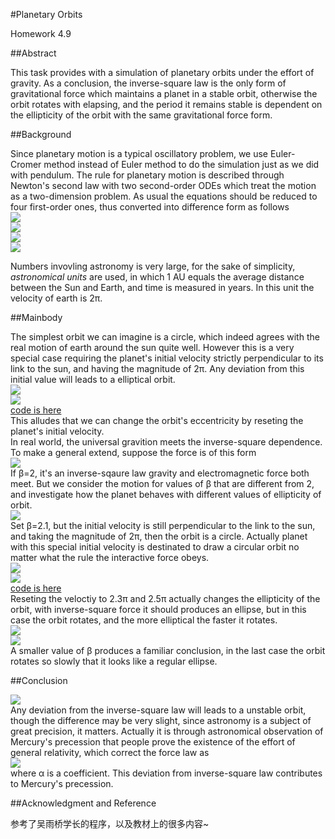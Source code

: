 #Planetary Orbits  

Homework 4.9  

##Abstract  

This task provides with a simulation of planetary orbits under the effort of gravity. As a conclusion, the inverse-square law is the
only form of gravitational force which maintains a planet in a stable orbit, otherwise the orbit rotates with elapsing, and the period
it remains stable is dependent on the ellipticity of the orbit with the same gravitational force form.  

##Background  

Since planetary motion is a typical oscillatory problem, we use Euler-Cromer method instead of Euler method to do the simulation just
as we did with pendulum. The rule for planetary motion is described through Newton's second law with two second-order ODEs which treat
the motion as a two-dimension problem. As usual the equations should be reduced to four first-order ones, thus converted into difference
form as follows  
![](https://camo.githubusercontent.com/6360ae0cac0fcbf444e703ccff428d7ef9d136bf/687474703a2f2f6c617465782e636f6465636f67732e636f6d2f6769662e6c617465783f765f253742782532436926706c75733b31253744253344765f25374278253243692537442d2535436672616325374234253230253543706925354532253230785f25374269253744253744253742725f253742692537442535453325374425354344656c746125323074)  
![](https://camo.githubusercontent.com/dac3d82d16ff87987208b467a1e6b469ff851508/687474703a2f2f6c617465782e636f6465636f67732e636f6d2f6769662e6c617465783f785f2537426926706c75733b31253744253344785f2537426925374426706c75733b765f253742782532436926706c75733b3125374425354344656c746125323074)  
![](https://camo.githubusercontent.com/7e76f28ed493a30f7dca85e122cf261e7f6bef26/687474703a2f2f6c617465782e636f6465636f67732e636f6d2f6769662e6c617465783f765f253742792532436926706c75733b31253744253344765f25374279253243692537442d2535436672616325374234253230253543706925354532253230795f25374269253744253744253742725f253742692537442535453325374425354344656c746125323074)  
![](https://camo.githubusercontent.com/7d4009a6c03ead8447142456ab9549d41cd6e540/687474703a2f2f6c617465782e636f6465636f67732e636f6d2f6769662e6c617465783f795f2537426926706c75733b31253744253344795f2537426925374426706c75733b765f253742792532436926706c75733b3125374425354344656c746125323074)  

Numbers invovling astronomy is very large, for the sake of simplicity, *astronomical units* are used, in which 1 AU equals the average distance between the Sun and Earth, and time is measured in years. In this unit the velocity of earth is 2π.  

##Mainbody  

The simplest orbit we can imagine is a circle, which indeed agrees with the real motion of earth around the sun quite well. However this is a very special case requiring the planet's initial velocity strictly perpendicular to its link to the sun, and having the magnitude of 2π. Any deviation from this initial value will leads to a elliptical orbit.  
![](https://raw.githubusercontent.com/KreutzerSonata/compuational_physics_N2014301060059/master/diagrams/speed.png)  
![](https://raw.githubusercontent.com/KreutzerSonata/compuational_physics_N2014301060059/master/diagrams/angle.png)  
[code is here](https://github.com/KreutzerSonata/compuational_physics_N2014301060059/blob/master/code/initial%20velocity.py)  
This alludes that we can change the orbit's eccentricity by reseting the planet's initial velocity.  
In real world, the universal gravition meets the inverse-square dependence. To make a general extend, suppose the force is of this form  
![](https://camo.githubusercontent.com/b2009fbe9e15795aae881f247b449e141bfbb5d1/687474703a2f2f6c617465782e636f6465636f67732e636f6d2f6769662e6c617465783f465f2537424725374425334425354366726163253742474d5f253742732537444d5f253742452537442537442537427225354525354362657461253744)   
If β=2, it's an inverse-sqaure law gravity and electromagnetic force both meet. But we consider the motion for values of β that are different from 2, and investigate how the planet behaves with different values of ellipticity of orbit.  
![](https://raw.githubusercontent.com/KreutzerSonata/compuational_physics_N2014301060059/master/diagrams/2.011.png)  
Set β=2.1, but the initial velocity is still perpendicular to the link to the sun, and taking the magnitude of 2π, then the orbit is a circle. Actually planet with this special initial velocity is destinated to draw a circular orbit no matter what the rule the interactive force obeys.  
![](https://raw.githubusercontent.com/KreutzerSonata/compuational_physics_N2014301060059/master/diagrams/2.3%20pi.png)  
![](https://raw.githubusercontent.com/KreutzerSonata/compuational_physics_N2014301060059/master/diagrams/2.5%20pi.png)  
[code is here](https://github.com/KreutzerSonata/compuational_physics_N2014301060059/blob/master/code/orbit.py)  
Reseting the veloctiy to 2.3π and 2.5π actually changes the ellipticity of the orbit, with inverse-square force it should produces an ellipse, but in this case the orbit rotates, and the more elliptical the faster it rotates.  
![](https://raw.githubusercontent.com/KreutzerSonata/compuational_physics_N2014301060059/master/diagrams/2.01%20beta.png)  
![](https://raw.githubusercontent.com/KreutzerSonata/compuational_physics_N2014301060059/master/diagrams/2.001%20beta.png)  
A smaller value of β produces a familiar conclusion, in the last case the orbit rotates so slowly that it looks like a regular ellipse.  

##Conclusion  

![](https://raw.githubusercontent.com/KreutzerSonata/compuational_physics_N2014301060059/master/diagrams/Precessing_Kepler_orbit_280frames_e0.6_smaller.gif)  
Any deviation from the inverse-square law will leads to a unstable orbit, though the difference may be very slight, since astronomy is a subject of great precision, it matters. Actually it is through astronomical observation of Mercury's precession that people prove the existence of the effort of general relativity, which correct the force law as  
![](https://camo.githubusercontent.com/1d927634df570151beebfd3dd54915386fb7c126/687474703a2f2f6c617465782e636f6465636f67732e636f6d2f6769662e6c617465783f465f25374247253744253543617070726f7825323025354366726163253742474d5f253742532537444d5f2537424d25374425374425374272253545322537442532383126706c75733b25354366726163253742253543616c7068612537442537427225354532253744253239)  
where α is a coefficient. This deviation from inverse-square law contributes to Mercury's precession.  

##Acknowledgment and Reference  

参考了吴雨桥学长的程序，以及教材上的很多内容~

